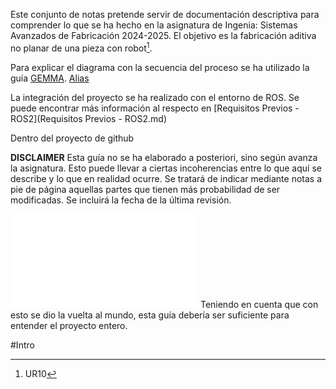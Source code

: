 Este conjunto de notas pretende servir de documentación descriptiva para comprender lo que se ha hecho en la asignatura de Ingenia: Sistemas Avanzados de Fabricación 2024-2025. El objetivo es la fabricación aditiva no planar de una pieza con robot[^1]. 

Para explicar el diagrama con la secuencia del proceso se ha utilizado la guía [GEMMA](GEMMA.md). [Alias](Nombre.md)

La integración del proyecto se ha realizado con el entorno de ROS. Se puede encontrar más información al respecto en [Requisitos Previos - ROS2](Requisitos Previos - ROS2.md)

Dentro del proyecto de github 

**DISCLAIMER**
Esta guía no se ha elaborado a posteriori, sino según avanza la asignatura. Esto puede llevar a ciertas incoherencias entre lo que aquí se describe y lo que en realidad ocurre. Se tratará de indicar mediante notas a pie de página aquellas partes que tienen más probabilidad de ser modificadas. Se incluirá la fecha de la última revisión. 

![JuanDeLaCosa.png](JuanDeLaCosa.png.md)
Teniendo en cuenta que con esto se dio la vuelta al mundo, esta guía debería ser suficiente para entender el proyecto entero. 

#Intro

[^1]: UR10
